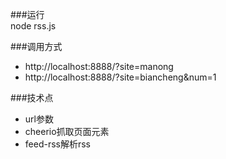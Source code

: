 ###运行  
node rss.js

###调用方式

* http://localhost:8888/?site=manong
* http://localhost:8888/?site=biancheng&num=1

###技术点

* url参数
* cheerio抓取页面元素
* feed-rss解析rss